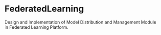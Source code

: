 # FederatedLearning
Design and Implementation of Model Distribution and Management Module in Federated Learning Platform.
